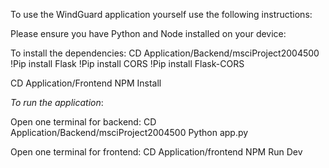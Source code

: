 To use the WindGuard application yourself use the following instructions:

Please ensure you have Python and Node installed on your device:

To install the dependencies:
CD Application/Backend/msciProject2004500 
	!Pip install Flask
	!Pip install CORS
	!Pip install Flask-CORS

CD Application/Frontend
	NPM Install

*To run the application*:

  Open one terminal for backend:
    CD Application/Backend/msciProject2004500
    Python app.py
  
  
  Open one terminal for frontend:
    CD Application/frontend
    NPM Run Dev
